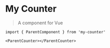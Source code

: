 # My Counter

> A component for Vue

```
import { ParentComponent } from 'my-counter'

<ParentCounter></ParentCounter>
```
